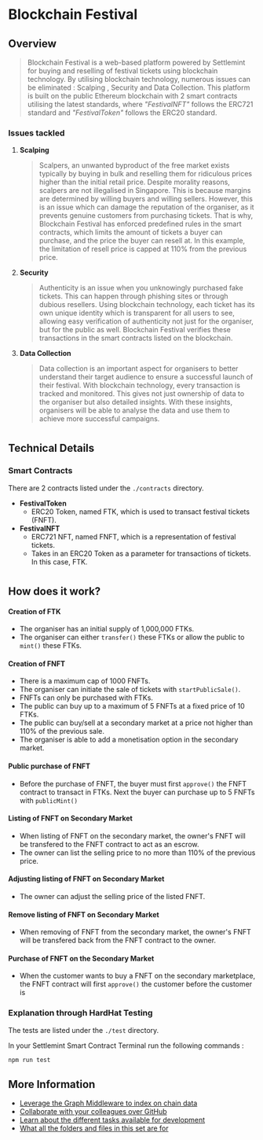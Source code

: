 # Blockchain Festival

## Overview

> Blockchain Festival is a web-based platform powered by Settlemint for buying and reselling of festival tickets using blockchain technology. By utilising blockchain technology, numerous issues can be eliminated : Scalping , Security and Data Collection. This platform is built on the public Ethereum blockchain with 2 smart contracts utilising the latest standards, where *"FestivalNFT"* follows the ERC721 standard and *"FestivalToken"* follows the ERC20 standard.

### Issues tackled

1. **Scalping**

   > Scalpers, an unwanted byproduct of the free market exists typically by buying in bulk and reselling them for ridiculous prices higher than the initial retail price. Despite morality reasons, scalpers are not illegalised in Singapore. This is because margins are determined by willing buyers and willing sellers. However, this is an issue which can damage the reputation of the organiser, as it prevents genuine customers from purchasing tickets. That is why, Blockchain Festival has enforced predefined rules in the smart contracts, which limits the amount of tickets a buyer can purchase, and the price the buyer can resell at. In this example, the limitation of resell price is capped at 110% from the previous price.

2. **Security**

   > Authenticity is an issue when you unknowingly purchased fake tickets. This can happen through phishing sites or through dubious resellers. Using blockchain technology, each ticket has its own unique identity which is transparent for all users to see, allowing easy verification of authenticity not just for the organiser, but for the public as well. Blockchain Festival verifies these transactions in the smart contracts listed on the blockchain.

3. **Data Collection**

   > Data collection is an important aspect for organisers to better understand their target audience to ensure a successful launch of their festival. With blockchain technology, every transaction is tracked and monitored. This gives not just ownership of data to the organiser but also detailed insights. With these insights, organisers will be able to analyse the data and use them to achieve more successful campaigns.

#
## Technical Details

### Smart Contracts

There are 2 contracts listed under the `./contracts` directory.

- **FestivalToken**
   - ERC20 Token, named FTK, which is used to transact festival tickets (FNFT).
- **FestivalNFT**
   - ERC721 NFT, named FNFT, which is a representation of festival tickets.
   - Takes in an ERC20 Token as a parameter for transactions of tickets. In this case, FTK.

#
## How does it work?

#### Creation of FTK

- The organiser has an initial supply of 1,000,000 FTKs.
- The organiser can either `transfer()` these FTKs or allow the public to `mint()` these FTKs.

#### Creation of FNFT

- There is a maximum cap of 1000 FNFTs.
- The organiser can initiate the sale of tickets with `startPublicSale()`.
- FNFTs can only be purchased with FTKs.
- The public can buy up to a maximum of 5 FNFTs at a fixed price of 10 FTKs.
- The public can buy/sell at a secondary market at a price not higher than 110% of the previous sale.
- The organiser is able to add a monetisation option in the secondary market.

#### Public purchase of FNFT

- Before the purchase of FNFT, the buyer must first `approve()` the FNFT contract to transact in FTKs. Next the buyer can purchase up to 5 FNFTs with `publicMint()`

#### Listing of FNFT on Secondary Market

- When listing of FNFT on the secondary market, the owner's FNFT will be transfered to the FNFT contract to act as an escrow.
- The owner can list the selling price to no more than 110% of the previous price.

#### Adjusting listing of FNFT on Secondary Market

- The owner can adjust the selling price of the listed FNFT.

#### Remove listing of FNFT on Secondary Market

- When removing of FNFT from the secondary market, the owner's FNFT will be transfered back from the FNFT contract to the owner.

#### Purchase of FNFT on the Secondary Market

- When the customer wants to buy a FNFT on the secondary marketplace, the FNFT contract will first `approve()` the customer before the customer is 


### Explanation through HardHat Testing

The tests are listed under the `./test` directory.

In your Settlemint Smart Contract Terminal run the following commands :

```bash
npm run test
```

## More Information

- [Leverage the Graph Middleware to index on chain data](./docs/graph-middleware.md)
- [Collaborate with your colleagues over GitHub](./docs/collaborate-over-github.md)
- [Learn about the different tasks available for development](./docs/development-tasks.md)
- [What all the folders and files in this set are for](./docs/project-structure.md)
